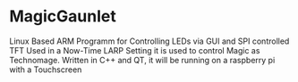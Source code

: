 # MagicGaunlet
Linux Based ARM Programm for Controlling LEDs via GUI and SPI controlled TFT
Used in  a Now-Time LARP Setting it is used to control Magic as Technomage.
Written in C++ and QT, it will be running on a raspberry pi with a Touchscreen
